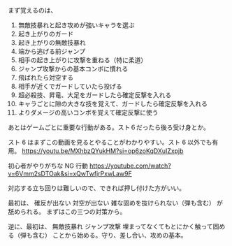 まず覚えるのは、

1. 無敵技暴れと起き攻めが強いキャラを選ぶ
2. 起き上がりのガード
3. 起き上がりの無敵技暴れ
4. 端から逃げる前ジャンプ
5. 相手の起き上がりに攻撃を重ねる（特に柔道）
6. ジャンプ攻撃からの基本コンボに慣れる
7. 飛ばれたら対空する
8. 相手が近くでガードしていたら投げる
9. 超必殺技、昇竜、大足をガードしたら確定反撃を入れる
10. キャラごとに隙の大きな技を覚えて、ガードしたら確定反撃を入れる
11. よりダメージの高いコンボを覚えて確定反撃に使う

あとはゲームごとに重要な行動がある。スト６だったら後ろ受け身とか。

スト 6 はまずこの動画を見るとやることがわかりやすい。スト 6 以外でも有用。
https://youtu.be/MXhbzQYukHM?si=op6zoKqDXuIZxpjb

初心者がやりがちな NG 行動
https://youtube.com/watch?v=6Vmm2sDTOak&si=xQwTwfjrPxwLaw9F

対応する立ち回りは難しいので、できれば押し付けた方がいい。

最初は、
確反が出ない
対空が出ない
雑な固めを抜けられない（弾も含む）
が舐められる。
まずはこの三つの対策から。

逆に、最初は、
無敵技暴れ
ジャンプ攻撃
埋まってなくてもとにかく触って固める（弾も含む）
ことから始める。守り、差し合い、攻めの基本。
